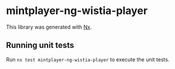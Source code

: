 # mintplayer-ng-wistia-player

This library was generated with [Nx](https://nx.dev).

## Running unit tests

Run `nx test mintplayer-ng-wistia-player` to execute the unit tests.
